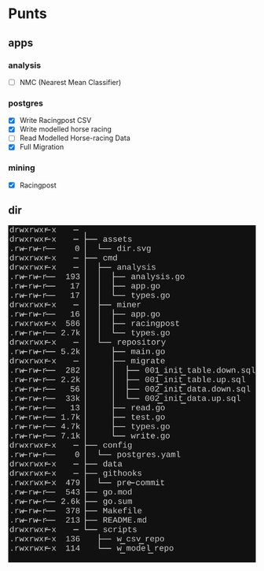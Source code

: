# Punts

## apps

### analysis

- [ ] NMC (Nearest Mean Classifier)

### postgres

- [x] Write Racingpost CSV
- [x] Write modelled horse racing
- [ ] Read Modelled Horse-racing Data
- [x] Full Migration

### mining

- [x] Racingpost

## dir

![dir](/assets/dir.svg)
